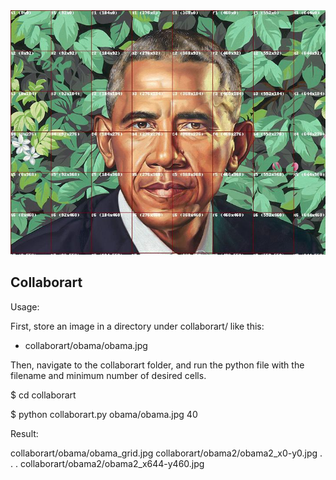<img src="https://raw.githubusercontent.com/jwellik/collaborart/main/img/obama_grid.jpg" width=717 alt="Obama grid" />

## Collaborart
Usage:

First, store an image in a directory under collaborart/ like this:
- collaborart/obama/obama.jpg

Then, navigate to the collaborart folder, and run the python file with the
filename and minimum number of desired cells.

$ cd collaborart

$ python collaborart.py obama/obama.jpg 40


Result:

collaborart/obama/obama_grid.jpg
collaborart/obama2/obama2_x0-y0.jpg
.
.
.
collaborart/obama2/obama2_x644-y460.jpg